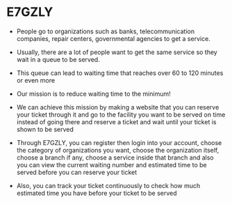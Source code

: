 # E7GZLY

-	People go to organizations such as banks, telecommunication companies, repair centers, governmental agencies to get a service.
-	Usually, there are a lot of people want to get the same service so they wait in a queue to be served.
-	This queue can lead to waiting time that reaches over 60 to 120 minutes or even more

-	Our mission is to reduce waiting time to the minimum!
-	We can achieve this mission by making a website that you can reserve your ticket through it and go to the facility you want to be served on time instead of going there and reserve a ticket and wait until your ticket is shown to be served 

-	Through E7GZLY, you can register then login into your account, choose the category of organizations you want, choose the organization itself, choose a branch if any, choose a service inside that branch and also you can view the current waiting number and estimated time to be served before you can reserve your ticket
-	Also, you can track your ticket continuously to check how much estimated time you have before your ticket to be served 
